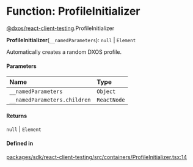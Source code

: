 # Function: ProfileInitializer

[@dxos/react-client-testing](../modules/dxos_react_client_testing.md).ProfileInitializer

**ProfileInitializer**(`__namedParameters`): ``null`` \| `Element`

Automatically creates a random DXOS profile.

#### Parameters

| Name | Type |
| :------ | :------ |
| `__namedParameters` | `Object` |
| `__namedParameters.children` | `ReactNode` |

#### Returns

``null`` \| `Element`

#### Defined in

[packages/sdk/react-client-testing/src/containers/ProfileInitializer.tsx:14](https://github.com/dxos/dxos/blob/db8188dae/packages/sdk/react-client-testing/src/containers/ProfileInitializer.tsx#L14)
